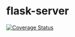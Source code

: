 # flask-server

[![Coverage Status](https://coveralls.io/repos/github/nicolascarratala/flask-server/badge.svg?branch=master)](https://coveralls.io/github/nicolascarratala/flask-server?branch=master)
